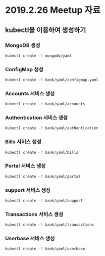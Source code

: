 # 2019.2.26 Meetup 자료

## kubectl을 이용하여 생성하기

### MongoDB 생성

``` bash
kubectl create -f mongodb/yaml
```

### ConfigMap 생성

``` bash
kubectl create -f bank/yaml/configmap.yaml
```

### Accounts 서비스 생성

``` bash
kubectl create -f bank/yaml/accounts
```
### Authentication 서비스 생성

``` bash
kubectl create -f bank/yaml/authentication
```

### Bills 서비스 생성

``` bash
kubectl create -f bank/yaml/bills
```

### Portal 서비스 생성

``` bash
kubectl create -f bank/yaml/portal
```

### support 서비스 생성

``` bash
kubectl create -f bank/yaml/support
```

### Transactions 서비스 생성

``` bash
kubectl create -f bank/yaml/transactions
```

### Userbase 서비스 생성

``` bash
kubectl create -f bank/yaml/userbase
```
